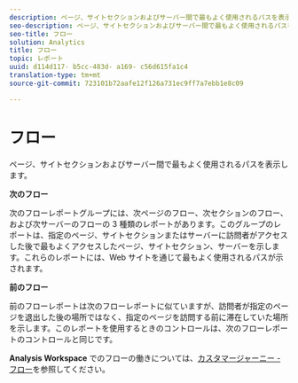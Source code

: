 ```yaml
---
description: ページ、サイトセクションおよびサーバー間で最もよく使用されるパスを表示します。
seo-description: ページ、サイトセクションおよびサーバー間で最もよく使用されるパスを表示します。
seo-title: フロー
solution: Analytics
title: フロー
topic: レポート
uuid: d114d117- b5cc-483d- a169- c56d615fa1c4
translation-type: tm+mt
source-git-commit: 723101b72aafe12f126a731ec9ff7a7ebb1e8c09

---
```



# フロー

ページ、サイトセクションおよびサーバー間で最もよく使用されるパスを表示します。

**次のフロー**

次のフローレポートグループには、次ページのフロー、次セクションのフロー、および次サーバーのフローの 3 種類のレポートがあります。このグループのレポートは、指定のページ、サイトセクションまたはサーバーに訪問者がアクセスした後で最もよくアクセスしたページ、サイトセクション、サーバーを示します。これらのレポートには、Web サイトを通じて最もよく使用されるパスが示されます。

**前のフロー**

前のフローレポートは次のフローレポートに似ていますが、訪問者が指定のページを退出した後の場所ではなく、指定のページを訪問する前に滞在していた場所を示します。このレポートを使用するときのコントロールは、次のフローレポートのコントロールと同じです。

**Analysis Workspace** でのフローの働きについては、[カスタマージャーニー - フロー](/help/analyze/analysis-workspace/visualizations/c-flow/flow.md)を参照してください。
